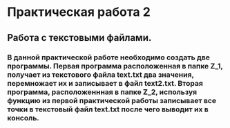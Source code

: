 # Практическая работа 2
## Работа с текстовыми файлами.
### В данной практической работе необходимо создать две программы. Первая программа расположенная в папке Z_1, получает из текстового файла text.txt два значения, перемножает их и записывает в файл text2.txt. Вторая программа, расположеннная в папке Z_2, используя функцию из первой практической работы записывает все точки в текстовый файл text.txt после чего выводит их в консоль.
